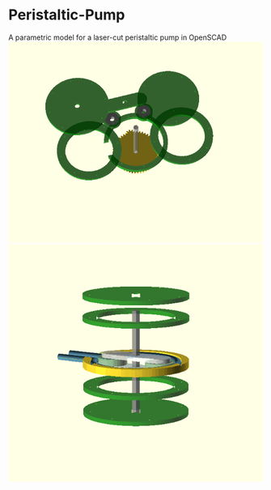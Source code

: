 Peristaltic-Pump
================

A parametric model for a laser-cut peristaltic pump in OpenSCAD
![panelise](/vis/panelise.gif?raw=true)
![spin](/vis/spin.gif?raw=true)
